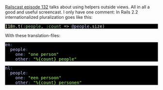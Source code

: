[Railscast episode 132](http://railscasts.com/episodes/132-helpers-outside-views) talks about using helpers outside views. All in all a good and useful screencast. I only have one comment: In Rails 2.2 internationalized pluralization goes like this:
<pre class="ir_black" style="background: #000; color: #f6f3e8; font-family: Monaco, monospace;"><font color="#ffffb6">I18n</font>.t(<font color="#99cc99">:people</font>, <font color="#99cc99">:count</font>&nbsp;=&gt; <font color="#c6c5fe">@people</font>.size)</pre>

With these translation-files:

<pre class="ir_black" style="background: #000; color: #f6f3e8; font-family: Monaco, monospace;"><font color="#c6c5fe">en</font><font color="#00a0a0">:</font>
&nbsp;&nbsp;<font color="#c6c5fe">people</font><font color="#00a0a0">:</font>
&nbsp;&nbsp;&nbsp;&nbsp;<font color="#c6c5fe">one</font><font color="#00a0a0">:</font>&nbsp;<font color="#a8ff60">&quot;one person&quot;</font>
&nbsp;&nbsp;&nbsp;&nbsp;<font color="#c6c5fe">other</font><font color="#00a0a0">:</font>&nbsp;<font color="#a8ff60">&quot;%{count} people&quot;</font></pre>

<pre class="ir_black" style="background: #000; color: #f6f3e8; font-family: Monaco, monospace;"><font color="#c6c5fe">nl</font><font color="#00a0a0">:</font>
&nbsp;&nbsp;<font color="#c6c5fe">people</font><font color="#00a0a0">:</font>
&nbsp;&nbsp;&nbsp;&nbsp;<font color="#c6c5fe">one</font><font color="#00a0a0">:</font>&nbsp;<font color="#a8ff60">&quot;een persoon&quot;</font>
&nbsp;&nbsp;&nbsp;&nbsp;<font color="#c6c5fe">other</font><font color="#00a0a0">:</font>&nbsp;<font color="#a8ff60">&quot;%{count} personen&quot;</font>
</pre>
